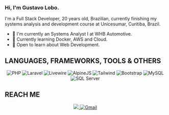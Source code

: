 ### Hi, I'm Gustavo Lobo.

I'm a Full Stack Developer, 20 years old, Brazilian, currently finishing my systems analysis and development course at Unicesumar, Curitiba, Brazil.

- 💎 I'm currently an Systems Analyst I at WHB Automotive.
- 🌱 Currently learning Docker, AWS and Cloud.
- 💬 Open to learn about Web Development.

## **LANGUAGES, FRAMEWORKS, TOOLS & OTHERS**
<p align="center">
  <img alt="PHP" src="https://img.shields.io/badge/PHP-777BB4?style=for-the-badge&logo=php&logoColor=white"/>
  <img alt="Laravel" src="https://img.shields.io/badge/Laravel-FF2D20?style=for-the-badge&logo=laravel&logoColor=white"/>
  <img alt="Livewire" src="https://img.shields.io/badge/livewire-4e56a6?style=for-the-badge&logo=livewire&logoColor=white"/>
  <img alt="AlpineJS" src="https://img.shields.io/badge/Alpine%20JS-8BC0D0?style=for-the-badge&logo=alpinedotjs&logoColor=black"/>
  <img alt="Tailwind" src="https://img.shields.io/badge/Tailwind_CSS-38B2AC?style=for-the-badge&logo=tailwind-css&logoColor=white"/>
  <img alt="Bootstrap" src="https://img.shields.io/badge/Bootstrap%20-563D7C?style=for-the-badge&logo=bootstrap&logoColor=white"/>
  <img alt="MySQL" src="https://img.shields.io/badge/MySQL-005C84?style=for-the-badge&logo=mysql&logoColor=white">
  <img alt="SQL Server" src="https://img.shields.io/badge/SQL%20Server-CC2927?style=for-the-badge&logo=microsoft%20sql%20server&logoColor=white">
</p>

## **REACH ME**
<p align="center">
  <a href= "https://www.linkedin.com/in/gustavo-lobo" target="__blank"><img src="https://img.shields.io/badge/LinkedIn-0077B5?style=for-the-badge&logo=linkedin&logoColor=white"</a>
  <a href= "mailto:gustavoqe.75@gmail.com" target="__blank"><img alt="Gmail" src="https://img.shields.io/badge/Gmail-D14836?style=for-the-badge&logo=gmail&logoColor=white"/></a>
</p>
